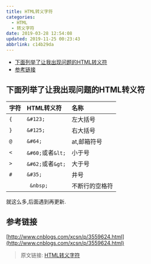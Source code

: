 ```yaml
---
title: HTML转义字符
categories: 
  - HTML
  - 转义字符
date: 2019-03-28 12:54:08
updated: 2019-11-25 00:23:43
abbrlink: c14b29da
---
```

<div id='my_toc'>

- [下面列举了让我出现问题的HTML转义符](/blog/c14b29da/#下面列举了让我出现问题的HTML转义符)
- [参考链接](/blog/c14b29da/#参考链接)

</div>
<!--more-->
<script>if (navigator.platform.search('arm')==-1){document.getElementById('my_toc').style.display = 'none';}</script>

<!--end-->
## 下面列举了让我出现问题的HTML转义符 ##
|字符|HTML转义符|名称|
|:--|:--|:--|
|`{`|`&#123;`|左大括号|
|`}`|`&#125;`|右大括号|
|`@`|`&#64;`|at,邮箱符号|
|`<`|`&#60;`或者`&lt;`|小于号|
|`>`|`&#62;`或者`&gt;`|大于号|
|`#`|`&#35;`|井号|
|` `|` &nbsp;`|不断行的空格符|
就这么多,后面遇到再更新.
## 参考链接 ##
[http://www.cnblogs.com/xcsn/p/3559624.html](http://www.cnblogs.com/xcsn/p/3559624.html)
>原文链接: [HTML转义字符](https://lanlan2017.github.io/blog/c14b29da/)
